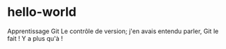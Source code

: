 # hello-world
Apprentissage Git
Le contrôle de version; j'en avais entendu parler, Git le fait !
Y a plus qu'à !

